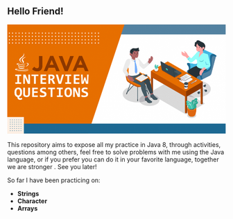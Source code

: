## Hello Friend!

![alt](https://github.com/carlosbnet/QuestionsJava8/blob/main/images/large.png)

This repository aims to expose all my practice in Java 8, through activities, questions among others, feel free to solve problems with me using the Java language, or if you prefer you can do it in your favorite language, together we are stronger .
See you later!




So far I have been practicing on:

- **Strings**
- **Character**
- **Arrays**





